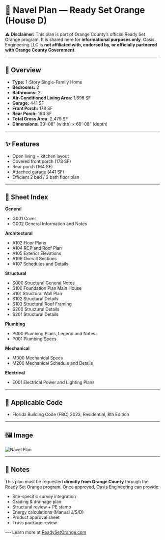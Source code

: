 # 🏡 Navel Plan — Ready Set Orange (House D)

⚠️ **Disclaimer:** This plan is part of Orange County’s official Ready Set Orange program. It is shared here for **informational purposes only**. Oasis Engineering LLC is **not affiliated with, endorsed by, or officially partnered with Orange County Government**.

---

## 📐 Overview
- **Type:** 1-Story Single-Family Home  
- **Bedrooms:** 2  
- **Bathrooms:** 2  
- **Air-Conditioned Living Area:** 1,696 SF  
- **Garage:** 441 SF  
- **Front Porch:** 178 SF  
- **Rear Porch:** 164 SF  
- **Total Gross Area:** 2,479 SF  
- **Dimensions:** 39’-08” (width) × 69’-08” (depth)  

---

## ✨ Features
- Open living + kitchen layout  
- Covered front porch (178 SF)  
- Rear porch (164 SF)  
- Attached garage (441 SF)  
- Efficient 2 bed / 2 bath floor plan  

---

## 📑 Sheet Index
**General**  
- G001 Cover  
- G002 General Information and Notes  

**Architectural**  
- A102 Floor Plans  
- A104 RCP and Roof Plan  
- A105 Exterior Elevations  
- A106 Overall Sections  
- A107 Schedules and Details  

**Structural**  
- S000 Structural General Notes  
- S100 Foundation Plan Main House  
- S101 Structural Wall Plan  
- S102 Structural Details  
- S103 Structural Roof Framing  
- S200 Structural Details  
- S201 Structural Details  

**Plumbing**  
- P000 Plumbing Plans, Legend and Notes  
- P001 Plumbing Specs  

**Mechanical**  
- M000 Mechanical Specs  
- M200 Mechanical Schedule and Details  

**Electrical**  
- E001 Electrical Power and Lighting Plans  

---

## 📏 Applicable Code
- Florida Building Code (FBC) 2023, Residential, 8th Edition  

---

## 🖼️ Image
![Navel Plan](https://oasisengineering.com/wp-content/uploads/2025/02/image-1583x2048.png)

---

## 📌 Notes
This plan must be requested **directly from Orange County** through the Ready Set Orange program. Once approved, Oasis Engineering can provide:  
- Site-specific survey integration  
- Grading & drainage plan  
- Structural review + PE stamp  
- Energy calculations (Manual J/S/D)  
- Product approval sheet  
- Truss package review  

--- Learn more at [ReadySetOrange.com](https://readysetorange.com/) 
